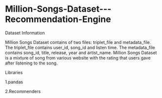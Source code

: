 # Million-Songs-Dataset---Recommendation-Engine

Dataset Information


Million Songs Dataset contains of two files: triplet_file and metadata_file. The triplet_file contains user_id, song_id and listen time. The metadata_file contains song_id, title, release, year and artist_name. Million Songs Dataset is a mixture of song from various website with the rating that users gave after listening to the song.

Libraries


1.pandas


2.Recommenders
